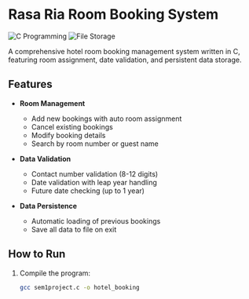 # Rasa Ria Room Booking System

![C Programming](https://img.shields.io/badge/Language-C-blue) ![File Storage](https://img.shields.io/badge/Data%20Storage-File%20System-green)

A comprehensive hotel room booking management system written in C, featuring room assignment, date validation, and persistent data storage.

## Features

- **Room Management**
  - Add new bookings with auto room assignment
  - Cancel existing bookings
  - Modify booking details
  - Search by room number or guest name

- **Data Validation**
  - Contact number validation (8-12 digits)
  - Date validation with leap year handling
  - Future date checking (up to 1 year)

- **Data Persistence**
  - Automatic loading of previous bookings
  - Save all data to file on exit

## How to Run

1. Compile the program:
   ```bash
   gcc sem1project.c -o hotel_booking
